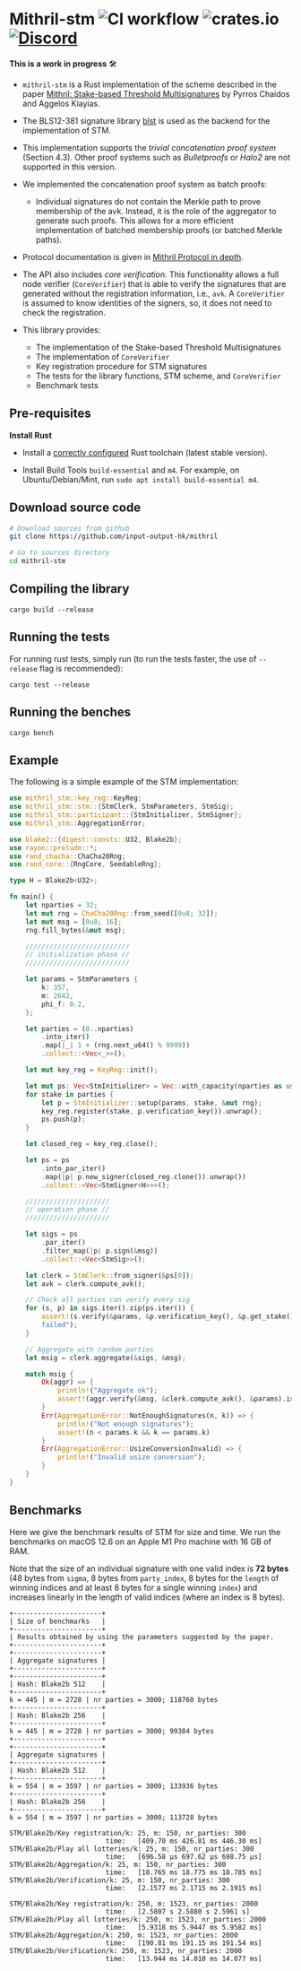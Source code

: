 # Mithril-stm ![CI workflow](https://github.com/input-output-hk/mithril/actions/workflows/ci.yml/badge.svg) ![crates.io](https://img.shields.io/crates/v/mithril_stm.svg) [![Discord](https://img.shields.io/discord/500028886025895936.svg?logo=discord&style=flat-square)](https://discord.gg/5kaErDKDRq)

**This is a work in progress** 🛠

- `mithril-stm` is a Rust implementation of the scheme described in the paper [Mithril: Stake-based Threshold Multisignatures](https://eprint.iacr.org/2021/916.pdf) by Pyrros Chaidos and Aggelos Kiayias.
- The BLS12-381 signature library [blst](https://github.com/supranational/blst) is used as the backend for the implementation of STM.
- This implementation supports the _trivial concatenation proof system_ (Section 4.3). Other proof systems such as _Bulletproofs_ or _Halo2_ are not supported in this version.
- We implemented the concatenation proof system as batch proofs:
  - Individual signatures do not contain the Merkle path to prove membership of the avk. Instead, it is the role of the aggregator to generate such proofs. This allows for a more efficient implementation of batched membership proofs (or batched Merkle paths).
- Protocol documentation is given in [Mithril Protocol in depth](https://mithril.network/doc/mithril/mithril-protocol/protocol/).
- The API also includes _core verification_. This functionality allows a full node verifier (`CoreVerifier`) that is
  able to verify the signatures that are generated without the registration information, i.e., `avk`. A
  `CoreVerifier` is assumed to know identities of the signers, so, it does not need to check the registration.

- This library provides:
  - The implementation of the Stake-based Threshold Multisignatures
  - The implementation of `CoreVerifier`
  - Key registration procedure for STM signatures
  - The tests for the library functions, STM scheme, and `CoreVerifier`
  - Benchmark tests

## Pre-requisites

**Install Rust**

- Install a [correctly configured](https://www.rust-lang.org/learn/get-started) Rust toolchain (latest stable version).

- Install Build Tools `build-essential` and `m4`. For example, on Ubuntu/Debian/Mint, run `sudo apt install build-essential m4`.

## Download source code

```bash
# Download sources from github
git clone https://github.com/input-output-hk/mithril

# Go to sources directory
cd mithril-stm
```

## Compiling the library

```shell
cargo build --release
```

## Running the tests

For running rust tests, simply run (to run the tests faster, the use of `--release` flag is recommended):

```shell
cargo test --release
```

## Running the benches

```shell
cargo bench
```

## Example

The following is a simple example of the STM implementation:

```rust
use mithril_stm::key_reg::KeyReg;
use mithril_stm::stm::{StmClerk, StmParameters, StmSig};
use mithril_stm::participant::{StmInitializer, StmSigner};
use mithril_stm::AggregationError;

use blake2::{digest::consts::U32, Blake2b};
use rayon::prelude::*;
use rand_chacha::ChaCha20Rng;
use rand_core::{RngCore, SeedableRng};

type H = Blake2b<U32>;

fn main() {
    let nparties = 32;
    let mut rng = ChaCha20Rng::from_seed([0u8; 32]);
    let mut msg = [0u8; 16];
    rng.fill_bytes(&mut msg);

    //////////////////////////
    // initialization phase //
    //////////////////////////

    let params = StmParameters {
        k: 357,
        m: 2642,
        phi_f: 0.2,
    };

    let parties = (0..nparties)
        .into_iter()
        .map(|_| 1 + (rng.next_u64() % 9999))
        .collect::<Vec<_>>();

    let mut key_reg = KeyReg::init();

    let mut ps: Vec<StmInitializer> = Vec::with_capacity(nparties as usize);
    for stake in parties {
        let p = StmInitializer::setup(params, stake, &mut rng);
        key_reg.register(stake, p.verification_key()).unwrap();
        ps.push(p);
    }

    let closed_reg = key_reg.close();

    let ps = ps
        .into_par_iter()
        .map(|p| p.new_signer(closed_reg.clone()).unwrap())
        .collect::<Vec<StmSigner<H>>>();

    /////////////////////
    // operation phase //
    /////////////////////

    let sigs = ps
        .par_iter()
        .filter_map(|p| p.sign(&msg))
        .collect::<Vec<StmSig>>();

    let clerk = StmClerk::from_signer(&ps[0]);
    let avk = clerk.compute_avk();

    // Check all parties can verify every sig
    for (s, p) in sigs.iter().zip(ps.iter()) {
        assert!(s.verify(&params, &p.verification_key(), &p.get_stake(), &avk, &msg).is_ok(), "Verification
        failed");
    }

    // Aggregate with random parties
    let msig = clerk.aggregate(&sigs, &msg);

    match msig {
        Ok(aggr) => {
            println!("Aggregate ok");
            assert!(aggr.verify(&msg, &clerk.compute_avk(), &params).is_ok());
        }
        Err(AggregationError::NotEnoughSignatures(n, k)) => {
            println!("Not enough signatures");
            assert!(n < params.k && k == params.k)
        }
        Err(AggregationError::UsizeConversionInvalid) => {
            println!("Invalid usize conversion");
        }
    }
}
```

## Benchmarks

Here we give the benchmark results of STM for size and time. We run the benchmarks on macOS 12.6 on an Apple M1 Pro machine with 16 GB of RAM.

Note that the size of an individual signature with one valid index is **72 bytes** (48 bytes from `sigma`, 8 bytes from `party_index`, 8 bytes for the `length` of winning indices and at least 8 bytes for a single winning `index`) and increases linearly in the length of valid indices (where an index is 8 bytes).

```shell
+----------------------+
| Size of benchmarks   |
+----------------------+
| Results obtained by using the parameters suggested by the paper.
+----------------------+
+----------------------+
| Aggregate signatures |
+----------------------+
+----------------------+
| Hash: Blake2b 512    |
+----------------------+
k = 445 | m = 2728 | nr parties = 3000; 118760 bytes
+----------------------+
| Hash: Blake2b 256    |
+----------------------+
k = 445 | m = 2728 | nr parties = 3000; 99384 bytes
+----------------------+
+----------------------+
| Aggregate signatures |
+----------------------+
| Hash: Blake2b 512    |
+----------------------+
k = 554 | m = 3597 | nr parties = 3000; 133936 bytes
+----------------------+
| Hash: Blake2b 256    |
+----------------------+
k = 554 | m = 3597 | nr parties = 3000; 113728 bytes
```

```shell
STM/Blake2b/Key registration/k: 25, m: 150, nr_parties: 300
                        time:   [409.70 ms 426.81 ms 446.30 ms]
STM/Blake2b/Play all lotteries/k: 25, m: 150, nr_parties: 300
                        time:   [696.58 µs 697.62 µs 698.75 µs]
STM/Blake2b/Aggregation/k: 25, m: 150, nr_parties: 300
                        time:   [18.765 ms 18.775 ms 18.785 ms]
STM/Blake2b/Verification/k: 25, m: 150, nr_parties: 300
                        time:   [2.1577 ms 2.1715 ms 2.1915 ms]

STM/Blake2b/Key registration/k: 250, m: 1523, nr_parties: 2000
                        time:   [2.5807 s 2.5880 s 2.5961 s]
STM/Blake2b/Play all lotteries/k: 250, m: 1523, nr_parties: 2000
                        time:   [5.9318 ms 5.9447 ms 5.9582 ms]
STM/Blake2b/Aggregation/k: 250, m: 1523, nr_parties: 2000
                        time:   [190.81 ms 191.15 ms 191.54 ms]
STM/Blake2b/Verification/k: 250, m: 1523, nr_parties: 2000
                        time:   [13.944 ms 14.010 ms 14.077 ms]
```
